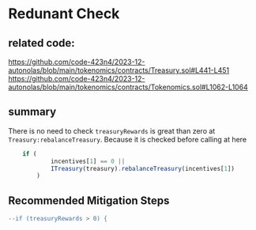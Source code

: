 # Redunant Check
## related code: 
https://github.com/code-423n4/2023-12-autonolas/blob/main/tokenomics/contracts/Treasury.sol#L441-L451
https://github.com/code-423n4/2023-12-autonolas/blob/main/tokenomics/contracts/Tokenomics.sol#L1062-L1064
## summary 
There is no need to check `treasuryRewards` is great than zero at `Treasury:rebalanceTreasury`. Because it is checked before calling at here
```javascript
    if (
            incentives[1] == 0 ||
            ITreasury(treasury).rebalanceTreasury(incentives[1])
        )
```
## Recommended Mitigation Steps
```diff
--if (treasuryRewards > 0) {
```
